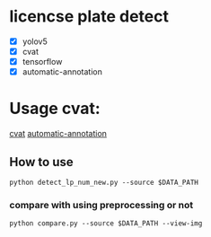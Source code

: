 # licencse plate detect
- [x] yolov5
- [x] cvat
- [x] tensorflow
- [x] automatic-annotation

# Usage cvat:
[cvat](https://github.com/openvinotoolkit/cvat)
[automatic-annotation](https://github.com/openvinotoolkit/cvat/tree/develop/serverless/tensorflow/faster_rcnn_inception_v2_coco/nuclio)
## How to use
```shell
python detect_lp_num_new.py --source $DATA_PATH
```
### compare with using preprocessing or not
```shell
python compare.py --source $DATA_PATH --view-img
```
